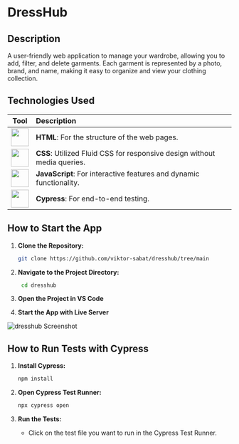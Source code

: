# DressHub

## Description

A user-friendly web application to manage your wardrobe, allowing you to add, filter, and delete garments. Each garment is represented by a photo, brand, and name, making it easy to organize and view your clothing collection.

## Technologies Used

| Tool                                                                                                    | Description                                                                                                   |
| :-----------------------------------------------------------------------------------------------------: | :------------------------------------------------------------------------------------------------------------ |
| <img src="https://cdn.jsdelivr.net/gh/devicons/devicon/icons/html5/html5-original.svg" width="40" height="40" /> | **HTML**: For the structure of the web pages.                                                               |
| <img src="https://cdn.jsdelivr.net/gh/devicons/devicon/icons/css3/css3-original.svg" width="40" height="40" /> | **CSS**: Utilized Fluid CSS for responsive design without media queries.                                     |
| <img src="https://cdn.jsdelivr.net/gh/devicons/devicon/icons/javascript/javascript-original.svg" width="40" height="40" /> | **JavaScript**: For interactive features and dynamic functionality.                                          |
| <img src="https://cdn.jsdelivr.net/gh/devicons/devicon/icons/cypressio/cypressio-original.svg" width="40" height="40" /> | **Cypress**: For end-to-end testing.                                                                        |


## How to Start the App

1. **Clone the Repository:**

   ```sh
   git clone https://github.com/viktor-sabat/dresshub/tree/main

2. **Navigate to the Project Directory:**

    ```sh
     cd dresshub

4. **Open the Project in VS Code**

5. **Start the App with Live Server**

![dresshub Screenshot](https://github.com/user-attachments/assets/f2d29d6b-b9a4-414a-bdfe-a1913049150f)

## How to Run Tests with Cypress

1. **Install Cypress:**

   ```sh
   npm install

2. **Open Cypress Test Runner:**

   ```sh
   npx cypress open

3. **Run the Tests:**

   - Click on the test file you want to run in the Cypress Test Runner.
